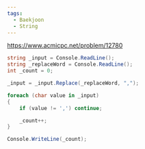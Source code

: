 ```yaml
---
tags:
  - Baekjoon
  - String
---
```

https://www.acmicpc.net/problem/12780
```C#
string _input = Console.ReadLine();
string _replaceWord = Console.ReadLine();
int _count = 0;

_input = _input.Replace(_replaceWord, ",");

foreach (char value in _input)
{
    if (value != ',') continue;

    _count++;
}

Console.WriteLine(_count);
```